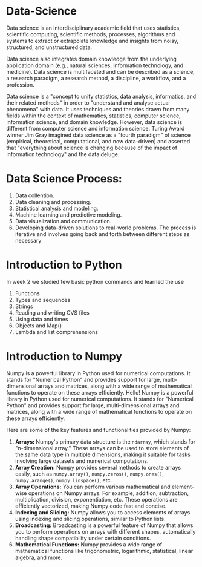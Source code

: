 # Data-Science
Data science is an interdisciplinary academic field that uses statistics, scientific computing, scientific methods, processes, algorithms and systems to extract or extrapolate knowledge and insights from noisy, structured, and unstructured data.

Data science also integrates domain knowledge from the underlying application domain (e.g., natural sciences, information technology, and medicine). Data science is multifaceted and can be described as a science, a research paradigm, a research method, a discipline, a workflow, and a profession.

Data science is a "concept to unify statistics, data analysis, informatics, and their related methods" in order to "understand and analyse actual phenomena" with data. It uses techniques and theories drawn from many fields within the context of mathematics, statistics, computer science, information science, and domain knowledge. However, data science is different from computer science and information science. Turing Award winner Jim Gray imagined data science as a "fourth paradigm" of science (empirical, theoretical, computational, and now data-driven) and asserted that "everything about science is changing because of the impact of information technology" and the data deluge.

# Data Science Process:
1. Data collention.
2. Data cleaning and processing.
3. Statistical analysis and modeling.
4. Machine learning and predictive modeling.
5. Data visualization and communication.
6. Developing data-driven solutions to real-world problems. The process is iterative and involves going back and forth between different steps as necessary

# Introduction to Python
In week 2 we studied few basic python commands and learned the use 
1. Functions
2. Types and sequences
3. Strings
4. Reading and writing CVS files
5. Using data and times
6. Objects and Map()
7. Lambda and list comprehensions

# Introduction to Numpy
Numpy is a powerful library in Python used for numerical computations. It stands for "Numerical Python" and provides support for large, multi-dimensional arrays and matrices, along with a wide range of mathematical functions to operate on these arrays efficiently.
Hello! Numpy is a powerful library in Python used for numerical computations. It stands for "Numerical Python" and provides support for large, multi-dimensional arrays and matrices, along with a wide range of mathematical functions to operate on these arrays efficiently.

Here are some of the key features and functionalities provided by Numpy:

1. **Arrays:** Numpy's primary data structure is the `ndarray`, which stands for "n-dimensional array." These arrays can be used to store elements of the same data type in multiple dimensions, making it suitable for tasks involving large datasets and numerical computations.
2. **Array Creation:** Numpy provides several methods to create arrays easily, such as `numpy.array()`, `numpy.zeros()`, `numpy.ones()`, `numpy.arange()`, `numpy.linspace()`, etc.
3. **Array Operations:** You can perform various mathematical and element-wise operations on Numpy arrays. For example, addition, subtraction, multiplication, division, exponentiation, etc. These operations are efficiently vectorized, making Numpy code fast and concise.
4. **Indexing and Slicing:** Numpy allows you to access elements of arrays using indexing and slicing operations, similar to Python lists.
5. **Broadcasting:** Broadcasting is a powerful feature of Numpy that allows you to perform operations on arrays with different shapes, automatically handling shape compatibility under certain conditions.
6. **Mathematical Functions:** Numpy provides a wide range of mathematical functions like trigonometric, logarithmic, statistical, linear algebra, and more.


